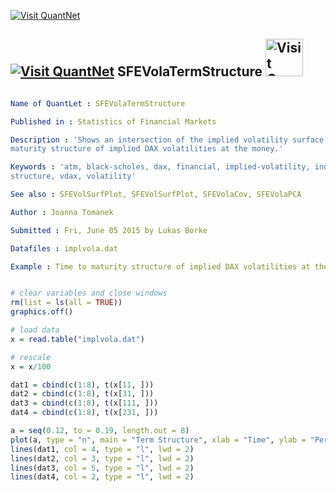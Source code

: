 
[<img src="https://github.com/QuantLet/Styleguide-and-Validation-procedure/blob/master/pictures/banner.png" alt="Visit QuantNet">](http://quantlet.de/index.php?p=info)

## [<img src="https://github.com/QuantLet/Styleguide-and-Validation-procedure/blob/master/pictures/qloqo.png" alt="Visit QuantNet">](http://quantlet.de/) **SFEVolaTermStructure** [<img src="https://github.com/QuantLet/Styleguide-and-Validation-procedure/blob/master/pictures/QN2.png" width="60" alt="Visit QuantNet 2.0">](http://quantlet.de/d3/ia)

```yaml

Name of QuantLet : SFEVolaTermStructure

Published in : Statistics of Financial Markets

Description : 'Shows an intersection of the implied volatility surface, illustrates time to
maturity structure of implied DAX volatilities at the money.'

Keywords : 'atm, black-scholes, dax, financial, implied-volatility, index, option, surface, term
structure, vdax, volatility'

See also : SFEVolSurfPlot, SFEVolSurfPlot, SFEVolaCov, SFEVolaPCA

Author : Joanna Tomanek

Submitted : Fri, June 05 2015 by Lukas Borke

Datafiles : implvola.dat

Example : Time to maturity structure of implied DAX volatilities at the money.

```


```r

# clear variables and close windows
rm(list = ls(all = TRUE))
graphics.off()

# load data
x = read.table("implvola.dat")

# rescale
x = x/100

dat1 = cbind(c(1:8), t(x[11, ]))
dat2 = cbind(c(1:8), t(x[31, ]))
dat3 = cbind(c(1:8), t(x[111, ]))
dat4 = cbind(c(1:8), t(x[231, ]))

a = seq(0.12, to = 0.19, length.out = 8)
plot(a, type = "n", main = "Term Structure", xlab = "Time", ylab = "Percentage [%]", ylim = c(0.1, 0.2))
lines(dat1, col = 4, type = "l", lwd = 2)
lines(dat2, col = 3, type = "l", lwd = 2)
lines(dat3, col = 5, type = "l", lwd = 2)
lines(dat4, col = 2, type = "l", lwd = 2) 

```
